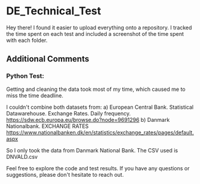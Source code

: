 # DE_Technical_Test

Hey there! I found it easier to upload everything onto a repository. I tracked the time spent on each test and included a screenshot of the time spent with each folder.

## Additional Comments

### Python Test:
Getting and cleaning the data took most of my time, which caused me to miss the time deadline.

I couldn't combine both datasets from:
a)	European Central Bank. Statistical Datawarehouse. Exchange Rates. Daily frequency.  https://sdw.ecb.europa.eu/browse.do?node=9691296
b)	Danmark Nationalbank. EXCHANGE RATES https://www.nationalbanken.dk/en/statistics/exchange_rates/pages/default.aspx

So I only took the data from Danmark National Bank. The CSV used is DNVALD.csv 

Feel free to explore the code and test results. If you have any questions or suggestions, please don't hesitate to reach out.
